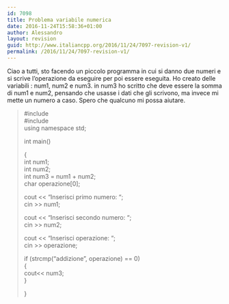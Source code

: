 ```yaml
---
id: 7098
title: Problema variabile numerica
date: 2016-11-24T15:58:36+01:00
author: Alessandro
layout: revision
guid: http://www.italiancpp.org/2016/11/24/7097-revision-v1/
permalink: /2016/11/24/7097-revision-v1/
---
```

Ciao a tutti, sto facendo un piccolo programma in cui si danno due numeri e si scrive l&#8217;operazione da eseguire per poi essere eseguita. Ho creato delle variabili : num1, num2 e num3. in num3 ho scritto che deve essere la somma di num1 e num2, pensando che usasse i dati che gli scrivono, ma invece mi mette un numero a caso. Spero che qualcuno mi possa aiutare.

> #include <iostream>  
> #include <string>  
> using namespace std;
> 
> int main()
> 
> {  
> int num1;  
> int num2;  
> int num3 = num1 + num2;  
> char operazione[0];
> 
> cout << &#8220;Inserisci primo numero: &#8220;;  
> cin >> num1;
> 
> cout << &#8220;Inserisci secondo numero: &#8220;;  
> cin >> num2;
> 
> cout << &#8220;Inserisci operazione: &#8220;;  
> cin >> operazione;
> 
> if (strcmp(&#8220;addizione&#8221;, operazione) == 0)  
> {  
> cout<< num3;  
> }
> 
> }
> 
> >